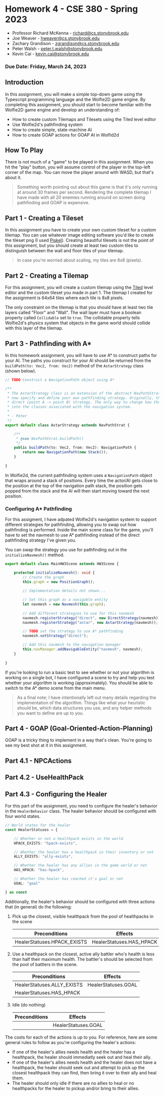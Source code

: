 # Homework 4 - CSE 380 - Spring 2023

- Professor Richard McKenna - richard@cs.stonybrook.edu
- Joe Weaver - hweaver@cs.stonybrook.edu
- Zachary Grandison - zgrandison@cs.stonybrook.edu
- Peter Walsh - peter.t.walsh@stonybrook.edu
- Kevin Cai - kevin.cai@stonybrook.edu

### Due Date: Friday, March 24, 2023

## Introduction
In this assignment, you will make a simple top-down game using the Typescript programming language and the Wolfie2D game engine. By completing this assignment, you should start to become familiar with the Wolfie2D game engine and develop an understanding of:

- How to create custom Tilemaps and Tilesets using the Tiled level editor
- Use Wolfie2d's pathfinding system
- How to create simple, state-machine AI
- How to create GOAP actions for GOAP AI in Wolfid2d

## How To Play
There is not much of a "game" to be played in this assignment. When you hit the "play" button, you will assume control of the player in the top-left corner of the map. You can move the player around with WASD, but that's about it. 

> Something worth pointing out about this game is that it's only running at around 30 frames per second. Rendering the complete tilemap I have made with all 20 enemies running around on screen doing pathfinding and GOAP is expensive.

## Part 1 - Creating a Tileset
In this assignment you have to create your own custom tileset for a custom tilemap. You can use whatever image editing software you'd like to create the tileset png (I used [Piskel](https://www.piskelapp.com/p/create/sprite)). Creating beautiful tilesets is not the point of this assignment, but you should create at least two custom tiles to distinguish between the wall and floor tiles of your tilemap.

> In case you're worried about scaling, my tiles are 8x8 (pixels). 

## Part 2 - Creating a Tilemap
For this assignment, you will create a custom tilemap using the [Tiled](https://www.mapeditor.org/) level editor and the custom tileset you made in part 1. The tilemap I created for the assignment is 64x64 tiles where each tile is 8x8 pixels. 

The only constraint on the tilemap is that you should have at least two tile layers called "Floor" and "Wall". The wall layer must have a boolean property called `Collidable` set to `true`. The collidable property tells Wolfie2d's physics system that objects in the game world should collide with this layer of the tilemap.

## Part 3 - Pathfinding with A*
In this homework assignment, you will have to use A* to construct paths for your AI. The paths you construct for your AI should be returned from the `buildPath(to: Vec2, from: Vec2)` method of the `AstarStrategy` class (shown below).

```typescript
// TODO Construct a NavigationPath object using A*

/**
 * The AstarStrategy class is an extension of the abstract NavPathStrategy class. For our navigation system, you can
 * now specify and define your own pathfinding strategy. Originally, the two options were to use Djikstras or a
 * direct (point A -> point B) strategy. The only way to change how the pathfinding was done was by hard-coding things
 * into the classes associated with the navigation system. 
 * 
 * - Peter
 */
export default class AstarStrategy extends NavPathStrat {

    /**
     * @see NavPathStrat.buildPath()
     */
    public buildPath(to: Vec2, from: Vec2): NavigationPath {
        return new NavigationPath(new Stack());
    }
    
}
```
In Wolfie2d, the current pathfinding system uses a `NavigationPath` object that wraps around a stack of positions. Every time the actor/AI gets close to the position at the top of the navigation path stack, the position gets popped from the stack and the AI will then start moving toward the next position.

### Configuring A* Pathfinding
For this assigment, I have adpated Wolfie2d's navigation system to support different strategies for pathfinding, allowing you to swap out how pathfinding is performed. Inside the main scene class for the game, you'll have to set the navmesh to use A* pathfinding instead of the direct pathfinding strategy I've given you.

You can swap the strategy you use for pathfinding out in the `initializeNavmesh()` method.

```typescript
export default class MainHW3Scene extends HW3Scene {

    protected initializeNavmesh(): void {
        // Create the graph
        this.graph = new PositionGraph();
        
        // Implementation details not shown...

        // Set this graph as a navigable entity
        let navmesh = new Navmesh(this.graph);
        
        // Add different strategies to use for this navmesh
        navmesh.registerStrategy("direct", new DirectStrategy(navmesh));
        navmesh.registerStrategy("astar", new AstarStrategy(navmesh));

        // TODO set the strategy to use A* pathfinding
        navmesh.setStrategy("direct");

        // Add this navmesh to the navigation manager
        this.navManager.addNavigableEntity("navmesh", navmesh);
    }
    
}
```

If you're looking to run a basic test to see whether or not your algorithm is working on a single bot, I have configured a scene to try and help you test whether your algorithm is working (approximately). You should be able to switch to the A* demo scene from the main menu.

> As a final note; I have intentionally left out many details regarding the implementation of the algorithm. Things like what your heuristic should be, which data structures you use, and any helper methods you want to define are up to you.

## Part 4 - GOAP (Goal-Oriented-Action-Planning)
GOAP is a tricky thing to implement in a way that's clean. You're going to see my best shot at it in this assignment.

## Part 4.1 - NPCActions

## Part 4.2 - UseHealthPack

## Part 4.3 - Configuring the Healer
For this part of the assignment, you need to configure the healer's behavior in the `HealerBehavior` class. The healer behavior should be configured with four world states.

```typescript
// World states for the healer
const HealerStatuses = {

    // Whether or not a healthpack exists in the world
    HPACK_EXISTS: "hpack-exists",

    // Whether the healer has a healthpack in their inventory or not
    ALLY_EXISTS: "ally-exists",

    // Whether the healer has any allies in the game world or not
    HAS_HPACK: "has-hpack",

    // Whether the healer has reached it's goal or not
    GOAL: "goal"

} as const
```

Additionally, the healer's behavior should be configured with three actions that (in general) do the following:

1. Pick up the closest, visible healthpack from the pool of healthpacks in the scene
    
    | Preconditions               | Effects |
    | ----------------------------| ------- |
    | HealerStatuses.HPACK_EXISTS | HealerStatuses.HAS_HPACK |
    
2. Use a healthpack on the closest, active ally battler who's health is less than half their maximum health. The battler's should be selected from the pool of battlers in the scene.

    | Preconditions               | Effects |
    | ----------------------------| ------------------- |
    | HealerStatuses.ALLY_EXISTS  | HealerStatuses.GOAL |
    | HealerStatuses.HAS_HPACK    |                     |
    
3. Idle (do nothing)

    | Preconditions | Effects             |
    | ------------- | ------------------- |
    |               | HealerStatuses.GOAL |

The costs for each of the actions is up to you. For reference, here are some general rules to follow as you're configuring the healer's actions:

- If one of the healer's allies needs health and the healer has a healthpack, the healer should immediatly seek out and heal their ally.
- If one of the healer's allies needs health and the healer does not have a healthpack, the healer should seek out and attempt to pick up the closest healthpack they can find, then bring it over to their ally and heal them.
- The healer should only idle if there are no allies to heal or no healthpacks for the healer to pickup and/or bring to their allies.




